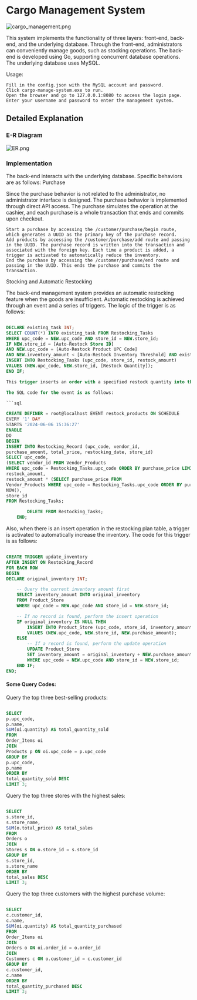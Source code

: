 # Cargo Management System

![cargo_management.png](assets/cargo_management.png)

This system implements the functionality of three layers: front-end, back-end, and the underlying database. Through the front-end, administrators can conveniently manage goods, such as stocking operations. The back-end is developed using Go, supporting concurrent database operations. The underlying database uses MySQL.

Usage:

    Fill in the config.json with the MySQL account and password.
    Click cargo-manage-system.exe to run.
    Open the browser and go to 127.0.0.1:8080 to access the login page.
    Enter your username and password to enter the management system.

## Detailed Explanation
### E-R Diagram

![ER.png](assets/E-R.png)

### Implementation

The back-end interacts with the underlying database. Specific behaviors are as follows:
Purchase

Since the purchase behavior is not related to the administrator, no administrator interface is designed. The purchase behavior is implemented through direct API access. The purchase simulates the operation at the cashier, and each purchase is a whole transaction that ends and commits upon checkout.

    Start a purchase by accessing the /customer/purchase/begin route, which generates a UUID as the primary key of the purchase record.
    Add products by accessing the /customer/purchase/add route and passing in the UUID. The purchase record is written into the transaction and associated with the foreign key. Each time a product is added, a trigger is activated to automatically reduce the inventory.
    End the purchase by accessing the /customer/purchase/end route and passing in the UUID. This ends the purchase and commits the transaction.

Stocking and Automatic Restocking

The back-end management system provides an automatic restocking feature when the goods are insufficient. Automatic restocking is achieved through an event and a series of triggers. The logic of the trigger is as follows:

```sql

DECLARE existing_task INT;
SELECT COUNT(*) INTO existing_task FROM Restocking_Tasks
WHERE upc_code = NEW.upc_code AND store_id = NEW.store_id;
IF NEW.store_id = [Auto-Restock Store ID]
AND NEW.upc_code = [Auto-Restock Product UPC Code]
AND NEW.inventory_amount < [Auto-Restock Inventory Threshold] AND existing_task = 0 THEN
INSERT INTO Restocking_Tasks (upc_code, store_id, restock_amount)
VALUES (NEW.upc_code, NEW.store_id, [Restock Quantity]);
END IF;

This trigger inserts an order with a specified restock quantity into the restocking plan table when the inventory of a specified product is below a certain threshold. At midnight each day, an event scans the restocking plan table and transfers the restocking plans to the restocking table.

The SQL code for the event is as follows:

```sql

CREATE DEFINER = root@localhost EVENT restock_products ON SCHEDULE
EVERY '1' DAY
STARTS '2024-06-06 15:36:27'
ENABLE
DO
BEGIN
INSERT INTO Restocking_Record (upc_code, vendor_id,
purchase_amount, total_price, restocking_date, store_id)
SELECT upc_code,
(SELECT vendor_id FROM Vendor_Products
WHERE upc_code = Restocking_Tasks.upc_code ORDER BY purchase_price LIMIT 1),
restock_amount,
restock_amount * (SELECT purchase_price FROM
Vendor_Products WHERE upc_code = Restocking_Tasks.upc_code ORDER BY purchase_price LIMIT 1),
NOW(),
store_id
FROM Restocking_Tasks;

        DELETE FROM Restocking_Tasks;
    END;
```

Also, when there is an insert operation in the restocking plan table, a trigger is activated to automatically increase the inventory. The code for this trigger is as follows:

```sql

CREATE TRIGGER update_inventory
AFTER INSERT ON Restocking_Record
FOR EACH ROW
BEGIN
DECLARE original_inventory INT;

    -- Query the current inventory amount first
    SELECT inventory_amount INTO original_inventory
    FROM Product_Store
    WHERE upc_code = NEW.upc_code AND store_id = NEW.store_id;

    -- If no record is found, perform the insert operation
    IF original_inventory IS NULL THEN
        INSERT INTO Product_Store (upc_code, store_id, inventory_amount)
        VALUES (NEW.upc_code, NEW.store_id, NEW.purchase_amount);
    ELSE
        -- If a record is found, perform the update operation
        UPDATE Product_Store
        SET inventory_amount = original_inventory + NEW.purchase_amount
        WHERE upc_code = NEW.upc_code AND store_id = NEW.store_id;
    END IF;
END;
```


#### Some Query Codes:

Query the top three best-selling products:

```sql

SELECT
p.upc_code,
p.name,
SUM(oi.quantity) AS total_quantity_sold
FROM
Order_Items oi
JOIN
Products p ON oi.upc_code = p.upc_code
GROUP BY
p.upc_code,
p.name
ORDER BY
total_quantity_sold DESC
LIMIT 3;
```
Query the top three stores with the highest sales:

```sql

SELECT
s.store_id,
s.store_name,
SUM(o.total_price) AS total_sales
FROM
Orders o
JOIN
Stores s ON o.store_id = s.store_id
GROUP BY
s.store_id,
s.store_name
ORDER BY
total_sales DESC
LIMIT 3;
```
Query the top three customers with the highest purchase volume:

```sql

SELECT
c.customer_id,
c.name,
SUM(oi.quantity) AS total_quantity_purchased
FROM
Order_Items oi
JOIN
Orders o ON oi.order_id = o.order_id
JOIN
Customers c ON o.customer_id = c.customer_id
GROUP BY
c.customer_id,
c.name
ORDER BY
total_quantity_purchased DESC
LIMIT 3;
```